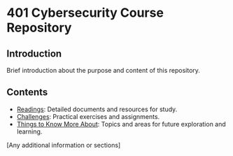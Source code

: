 # 401 Cybersecurity Course Repository

## Introduction
Brief introduction about the purpose and content of this repository.

## Contents
- [Readings](/Readings/ReadmeR.md): Detailed documents and resources for study.
- [Challenges](/Challenges/ReadmeC.md): Practical exercises and assignments.
- [Things to Know More About](/ThingsToKnow.md/ReadmeT.md): Topics and areas for future exploration and learning.

[Any additional information or sections]

